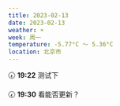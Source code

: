 ```yaml
---
title: 2023-02-13
date: 2023-02-13
weather: ☀️
week: 周一
temperature: -5.77°C ～ 5.36°C
location: 北京市
---
```


🕢 **19:22** 测试下

🕢 **19:30** 看能否更新？